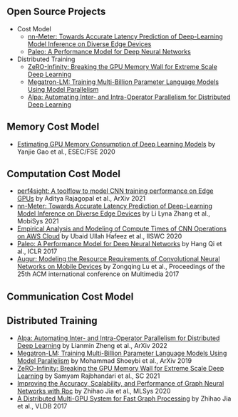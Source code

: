 ## Open Source Projects
- Cost Model
  - [nn-Meter: Towards Accurate Latency Prediction of Deep-Learning Model Inference on Diverse Edge Devices](https://github.com/microsoft/nn-Meter)
  - [Paleo: A Performance Model for Deep Neural Networks](https://github.com/TalwalkarLab/paleo)
- Distributed Training
  - [ZeRO-Infinity: Breaking the GPU Memory Wall for Extreme Scale Deep Learning](https://github.com/microsoft/DeepSpeed)
  - [Megatron-LM: Training Multi-Billion Parameter Language Models Using Model Parallelism](https://github.com/NVIDIA/Megatron-LM)
  - [Alpa: Automating Inter- and Intra-Operator Parallelism for Distributed Deep Learning](https://github.com/alpa-projects)

## Memory Cost Model
- [Estimating GPU Memory Consumption of Deep Learning Models](https://www.microsoft.com/en-us/research/uploads/prod/2020/09/dnnmem.pdf) by Yanjie Gao et al., ESEC/FSE 2020

## Computation Cost Model
- [perf4sight: A toolflow to model CNN training performance on Edge GPUs](https://arxiv.org/pdf/2108.05580.pdf) by Aditya Rajagopal et al., ArXiv 2021
- [nn-Meter: Towards Accurate Latency Prediction of Deep-Learning Model Inference on Diverse Edge Devices](https://air.tsinghua.edu.cn/Uploads/UEditor/Files/20210709/6376145008525256118804429.pdf) by Li Lyna Zhang et al., MobiSys 2021
- [Empirical Analysis and Modeling of Compute Times of CNN Operations on AWS Cloud](https://ieeexplore.ieee.org/abstract/document/9251263) by Ubaid Ullah Hafeez et al., IISWC 2020
- [Paleo: A Performance Model for Deep Neural Networks](https://openreview.net/pdf?id=SyVVJ85lg) by Hang Qi et al., ICLR 2017
- [Augur: Modeling the Resource Requirements of Convolutional Neural Networks on Mobile Devices](https://arxiv.org/pdf/1709.09503.pdf) by Zongqing Lu et al., Proceedings of the 25th ACM international conference on Multimedia 2017


## Communication Cost Model

## Distributed Training
- [Alpa: Automating Inter- and Intra-Operator Parallelism for Distributed Deep Learning](https://arxiv.org/pdf/2201.12023.pdf) by Lianmin Zheng et al., ArXiv 2022
- [Megatron-LM: Training Multi-Billion Parameter Language Models Using Model Parallelism](https://arxiv.org/pdf/1909.08053.pdf) by Mohammad Shoeybi et al., ArXiv 2019
- [ZeRO-Infinity: Breaking the GPU Memory Wall for Extreme Scale Deep Learning](https://arxiv.org/pdf/2104.07857.pdf) by Samyam Rajbhandari et al., SC 2021
- [Improving the Accuracy, Scalability, and Performance of Graph Neural Networks with Roc](https://cs.stanford.edu/~zhihao/papers/mlsys20.pdf) by Zhihao Jia et al., MLSys 2020
- [A Distributed Multi-GPU System for Fast Graph Processing](http://www.vldb.org/pvldb/vol11/p297-jia.pdf) by Zhihao Jia et al., VLDB 2017
